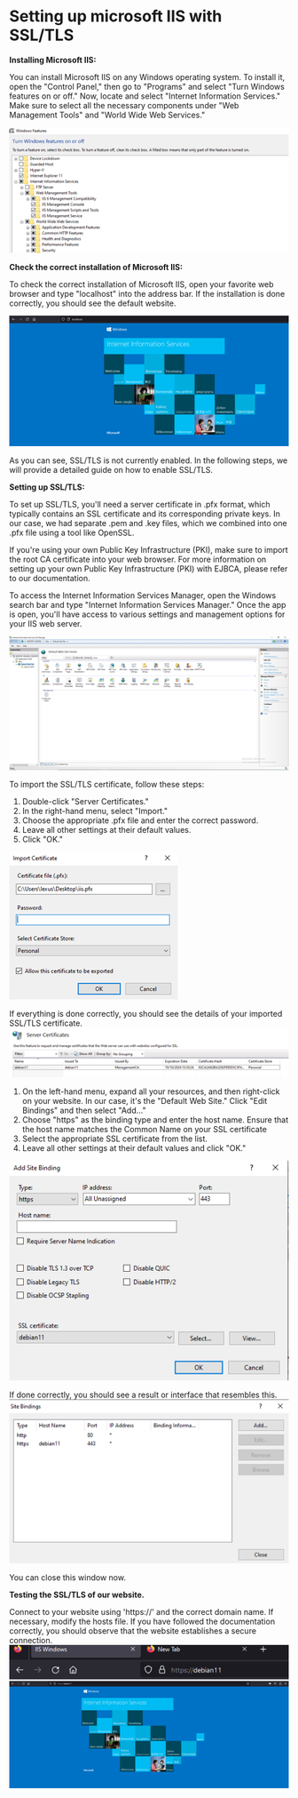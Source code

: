 
# Setting up microsoft IIS with SSL/TLS

**Installing Microsoft IIS:**

You can install Microsoft IIS on any Windows operating system. To install it, open the "Control Panel," then go to "Programs" and select "Turn Windows features on or off." Now, locate and select "Internet Information Services." Make sure to select all the necessary components under "Web Management Tools" and "World Wide Web Services."


![Image of windows features](./assets/features.png)

**Check the correct installation of Microsoft IIS:**

To check the correct installation of Microsoft IIS, open your favorite web browser and type "localhost" into the address bar. If the installation is done correctly, you should see the default website.

![Image of IIS default website](./assets/default_website.png)

As you can see, SSL/TLS is not currently enabled. In the following steps, we will provide a detailed guide on how to enable SSL/TLS.


**Setting up SSL/TLS:**

To set up SSL/TLS, you'll need a server certificate in .pfx format, which typically contains an SSL certificate and its corresponding private keys. In our case, we had separate .pem and .key files, which we combined into one .pfx file using a tool like OpenSSL.

If you're using your own Public Key Infrastructure (PKI), make sure to import the root CA certificate into your web browser.
For more information on setting up your own Public Key Infrastructure (PKI) with EJBCA, please refer to our documentation.

To access the Internet Information Services Manager, open the Windows search bar and type "Internet Information Services Manager." Once the app is open, you'll have access to various settings and management options for your IIS web server.

![Image of IIS manager](./assets/general_IIS_manager.png)


To import the SSL/TLS certificate, follow these steps:
1.	Double-click "Server Certificates."
2.	In the right-hand menu, select "Import."
3.	Choose the appropriate .pfx file and enter the correct password.
4.	Leave all other settings at their default values.
5.	Click "OK."
   
![Image of certificat import interface](./assets/import_certificate.png)

If everything is done correctly, you should see the details of your imported SSL/TLS certificate.
![Image of certificat overview](./assets/imported_cert.png)


 1. On the left-hand menu, expand all your resources, and then right-click on your website. In our case, it's the "Default Web Site." Click "Edit Bindings" and then select "Add…"
 2. Choose "https" as the binding type and enter the host name. Ensure that the host name matches the Common Name on your SSL certificate
 3. Select the appropriate SSL certificate from the list.
 4. Leave all other settings at their default values and click "OK."
    
![Image of binding](./assets/binding_settings.png)

If done correctly, you should see a result or interface that resembles this.
![Image of binding overview](./assets/binding_overview.png)

You can close this window now.


**Testing the SSL/TLS of our website.**

Connect to your website using 'https://' and the correct domain name. If necessary, modify the hosts file.
If you have followed the documentation correctly, you should observe that the website establishes a secure connection.
![Image of secure https](./assets/https_proof.png)
![Image of secure website](./assets/website_proof.png)
